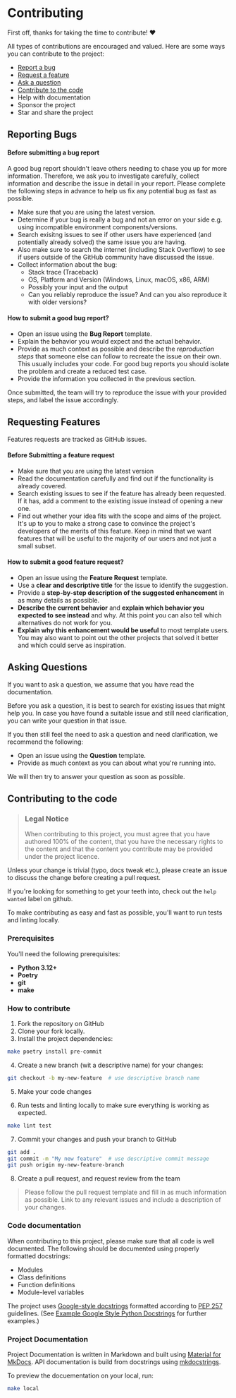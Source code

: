 
# Contributing

First off, thanks for taking the time to contribute! ❤️

All types of contributions are encouraged and valued. Here are some ways you can contribute to the project:

- [Report a bug](#reporting-bugs)
- [Request a feature](#requesting-features)
- [Ask a question](#asking-questions)
- [Contribute to the code](#contributing-to-the-code)
- Help with documentation
- Sponsor the project
- Star and share the project


## Reporting Bugs
#### Before submitting a bug report

A good bug report shouldn't leave others needing to chase you up for more information. Therefore, we ask you to investigate carefully, collect information and describe the issue in detail in your report. Please complete the following steps in advance to help us fix any potential bug as fast as possible.

- Make sure that you are using the latest version.
- Determine if your bug is really a bug and not an error on your side e.g. using incompatible environment components/versions.
- Search exisitng issues to see if other users have experienced (and potentially already solved) the same issue you are having.
- Also make sure to search the internet (including Stack Overflow) to see if users outside of the GitHub community have discussed the issue.
- Collect information about the bug:
  - Stack trace (Traceback)
  - OS, Platform and Version (Windows, Linux, macOS, x86, ARM)
  - Possibly your input and the output
  - Can you reliably reproduce the issue? And can you also reproduce it with older versions?


#### How to submit a good bug report?

- Open an issue using the **Bug Report** template.
- Explain the behavior you would expect and the actual behavior.
- Provide as much context as possible and describe the *reproduction steps* that someone else can follow to recreate the issue on their own. This usually includes your code. For good bug reports you should isolate the problem and create a reduced test case.
- Provide the information you collected in the previous section.

Once submitted, the team will try to reproduce the issue with your provided steps, and label the issue accordingly.

## Requesting Features
Features requests are tracked as GitHub issues.


#### Before Submitting a feature request

- Make sure that you are using the latest version
- Read the documentation carefully and find out if the functionality is already covered.
- Search existing issues to see if the feature has already been requested. If it has, add a comment to the existing issue instead of opening a new one.
- Find out whether your idea fits with the scope and aims of the project. It's up to you to make a strong case to convince the project's developers of the merits of this feature. Keep in mind that we want features that will be useful to the majority of our users and not just a small subset.


#### How to submit a good feature request?

- Open an issue using the **Feature Request** template.
- Use a **clear and descriptive title** for the issue to identify the suggestion.
- Provide a **step-by-step description of the suggested enhancement** in as many details as possible.
- **Describe the current behavior** and **explain which behavior you expected to see instead** and why. At this point you can also tell which alternatives do not work for you.
- **Explain why this enhancement would be useful** to most template users. You may also want to point out the other projects that solved it better and which could serve as inspiration.

## Asking Questions

If you want to ask a question, we assume that you have read the documentation.

Before you ask a question, it is best to search for existing issues that might help you. In case you have found a suitable issue and still need clarification, you can write your question in that issue.

If you then still feel the need to ask a question and need clarification, we recommend the following:

- Open an issue using the **Question** template.
- Provide as much context as you can about what you're running into.

We will then try to answer your question as soon as possible.

## Contributing to the code

> ### Legal Notice 
> When contributing to this project, you must agree that you have authored 100% of the content, that you have the necessary rights to the content and that the content you contribute may be provided under the project licence.

Unless your change is trivial (typo, docs tweak etc.), please create an issue to discuss the change before creating a pull request.

If you're looking for something to get your teeth into, check out the
`help wanted` label on github.

To make contributing as easy and fast as possible, you'll want to run tests and linting locally.

### Prerequisites

You'll need the following prerequisites:

- **Python 3.12+**
- **Poetry**
- **git**
- **make**

### How to contribute

1. Fork the repository on GitHub 
2. Clone your fork locally.
3. Install the project dependencies:

```bash
make poetry install pre-commit
```
4. Create a new branch (wit a descriptive name) for your changes:

```bash
git checkout -b my-new-feature  # use descriptive branch name
```
5. Make your code changes

6. Run tests and linting locally to make sure everything is working as expected.

```bash
make lint test
```
7. Commit your changes and push your branch to GitHub

```bash
git add .
git commit -m "My new feature"  # use descriptive commit message
git push origin my-new-feature-branch
```

8. Create a pull request, and request review from the team
> Please follow the pull request template and fill in as much information as possible. Link to any relevant issues and include a description of your changes.


### Code documentation

When contributing to this project, please make sure that all code is well documented. The following should be documented using properly formatted docstrings:

- Modules
- Class definitions
- Function definitions
- Module-level variables

The project uses [Google-style docstrings](https://google.github.io/styleguide/pyguide.html#38-comments-and-docstrings) formatted according to [PEP 257](https://www.python.org/dev/peps/pep-0257/) guidelines. (See [Example Google Style Python Docstrings](https://sphinxcontrib-napoleon.readthedocs.io/en/latest/example_google.html) for further examples.)

### Project Documentation

Project Documentation is written in Markdown and built using [Material for MkDocs](https://squidfunk.github.io/mkdocs-material/). API documentation is build from docstrings using [mkdocstrings](https://mkdocstrings.github.io/).

To preview the docuementation on your local, run:
```bash
make local
```
